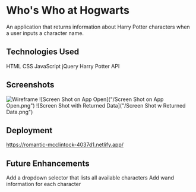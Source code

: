 
# Who's Who at Hogwarts

An application that returns information about Harry Potter characters when a user inputs a character name.


## Technologies Used

HTML
CSS
JavaScript
jQuery
Harry Potter API
## Screenshots

![Wireframe]("/wireframe.png")
![Screen Shot on App Open]("/Screen Shot on App Open.png")
![Screen Shot with Returned Data]("/Screen Shot w Returned Data.png")


## Deployment

https://romantic-mcclintock-4037d1.netlify.app/


## Future Enhancements

Add a dropdown selector that lists all available characters 
Add wand information for each character